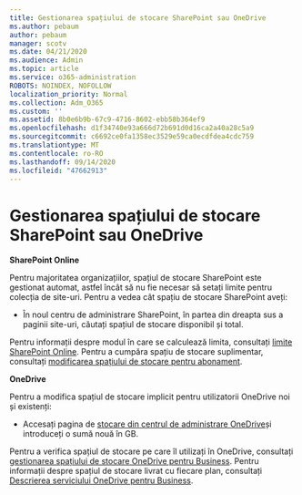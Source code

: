 ```yaml
---
title: Gestionarea spațiului de stocare SharePoint sau OneDrive
ms.author: pebaum
author: pebaum
manager: scotv
ms.date: 04/21/2020
ms.audience: Admin
ms.topic: article
ms.service: o365-administration
ROBOTS: NOINDEX, NOFOLLOW
localization_priority: Normal
ms.collection: Adm_O365
ms.custom: ''
ms.assetid: 8b0e6b9b-67c9-4716-8602-ebb58b364ef9
ms.openlocfilehash: d1f34740e93a666d72b691d0d16ca2a40a28c5a9
ms.sourcegitcommit: c6692ce0fa1358ec3529e59ca0ecdfdea4cdc759
ms.translationtype: MT
ms.contentlocale: ro-RO
ms.lasthandoff: 09/14/2020
ms.locfileid: "47662913"
---
```

# <a name="manage-your-sharepoint-or-onedrive-storage"></a>Gestionarea spațiului de stocare SharePoint sau OneDrive

 **SharePoint Online**
  
Pentru majoritatea organizațiilor, spațiul de stocare SharePoint este gestionat automat, astfel încât să nu fie necesar să setați limite pentru colecția de site-uri. Pentru a vedea cât spațiu de stocare SharePoint aveți:
  
- În noul centru de administrare SharePoint, în partea din dreapta sus a paginii site-uri, căutați spațiul de stocare disponibil și total.
    
Pentru informații despre modul în care se calculează limita, consultați [limite SharePoint Online](https://go.microsoft.com/fwlink/p/?LinkID=856113). Pentru a cumpăra spațiu de stocare suplimentar, consultați [modificarea spațiului de stocare pentru abonament](https://go.microsoft.com/fwlink/?linkid=866428).
  
 **OneDrive**
  
Pentru a modifica spațiul de stocare implicit pentru utilizatorii OneDrive noi și existenți:
  
- Accesați pagina de [stocare din centrul de administrare OneDrive](https://admin.onedrive.com/?v=StorageSettings)și introduceți o sumă nouă în GB.
    
Pentru a verifica spațiul de stocare pe care îl utilizați în OneDrive, consultați [gestionarea spațiului de stocare OneDrive pentru Business](https://go.microsoft.com/fwlink/?linkid=866429). Pentru informații despre spațiul de stocare livrat cu fiecare plan, consultați [Descrierea serviciului OneDrive pentru Business](https://go.microsoft.com/fwlink/p/?LinkID=826071).
  

